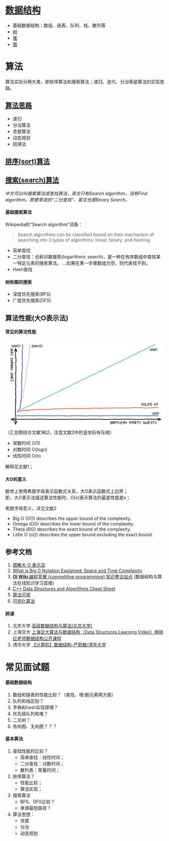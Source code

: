 
# [数据结构](data_struct.md)
- 基础数据结构：数组、链表、队列、栈、散列等
- [树](trees.md)
- [堆](heap.md)
- [图](graph.md)

# 算法
算法实际分两大类，即排序算法和搜索算法；递归、迭代、分治等是算法的实现思路。

## [算法思路](base_algo.md)
- 递归
- 分治算法
- 贪婪算法
- 动态规划
- 回溯法

## [排序(sort)算法](sort.md)

## [搜索(search)算法](search.md)
*中文可以叫搜索算法或查找算法，英文只有Search algorithm，没有Find algorithm。即使常说的“二分查找”，英文也是Binary Search。*

#### 基础搜索算法
Wikipedia的“Search algorithm”词条：
> Search algorithms can be classified based on their mechanism of searching into 3 types of algorithms: linear, binary, and hashing

- 简单查找
- 二分查找：也称对数搜索(logarithmic search)，是一种在有序数组中查找某一特定元素的搜索算法。 ...如果在某一步骤数组为空，则代表找不到。
- Hash查找
#### 树和图的搜索
- 深度优先搜索(BFS)
- 广度优先搜索(DFS)

## 算法性能(大O表示法)
#### 常见的算法性能
![perf](../images/algo_perf.png)  
（汇总图综合文献1和2，注意文献2中的竖坐标有压缩）

- 常数时间 O(1)
- 对数时间 O(logn)
- 线性时间 O(n)

解释见文献1；
#### 大O的意义
数学上使用希腊字母表示函数式关系，大O表示函数式上边界；  
即，大O表示法描述算法性能时，O(x)表示算法的最差性能是x；

希腊字母意义，详见文献2
- Big O (O()) describes the upper bound of the complexity.
- Omega (Ω()) describes the lower bound of the complexity.
- Theta (Θ()) describes the exact bound of the complexity.
- Little O (o()) describes the upper bound excluding the exact bound.

## 参考文档
1. [图解大 O 表示法](https://chinese.freecodecamp.org/news/big-o-notation/)
2. [What is Big O Notation Explained: Space and Time Complexity](https://www.freecodecamp.org/news/big-o-notation-why-it-matters-and-why-it-doesnt-1674cfa8a23c/)
3. [**OI Wiki**:编程竞赛 (competitive programming) 知识整合站点](https://oi-wiki.org/basic/) (数据结构与算法在线知识学习首推)
4. [C++ Data Structures and Algorithms Cheat Sheet](https://github.com/gibsjose/cpp-cheat-sheet/blob/master/Data%20Structures%20and%20Algorithms.md)
5. [算法可视](https://algorithm-visualizer.org)
6. [可视化算法](https://visualgo.net/en)

#### 网课
1. 北京大学 [高级数据结构与算法(北京大学)](https://www.bilibili.com/video/BV1Wx411U7Ls?p=1)
2. 上海交大 [上海交大算法与数据结构（Data Structures Learning Video）檀晓红老师数据结构公开课程](https://www.bilibili.com/video/BV13W411W7KP?p=1)
3. 清华大学 [【计算机】数据结构-严蔚敏/清华大学](https://www.bilibili.com/video/BV1db411Y7Lm?p=1)

# 常见面试题
#### 基础数据结构
1. 数组和链表的性能比较？（查找、增/删元素两方面）
2. 队列和栈区别？
3. 字典和hash实现原理？
4. 优先级队列和堆？
5. 二叉树？
6. 有向图、无向图？？？
#### 基本算法
1. 查找性能的比较？ 
   - 简单查找：线性时间；
   - 二分查找：对数时间；
   - 散列表：常量时间；
2. 排序算法？
   - 性能比较；
   - 算法实现；
3. 搜索算法
   - BFS、DFS比较？
   - 单源最短路径？
4. 算法思想：
   - 贪婪
   - 分治
   - 动态规划 
